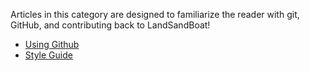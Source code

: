 Articles in this category are designed to familiarize the reader with git, GitHub, and contributing back to LandSandBoat!

* [Using Github](https://github.com/LandSandBoat/server/wiki/Using-Github)
* [Style Guide](https://github.com/LandSandBoat/server/blob/release/CONTRIBUTING.md#style-guide)